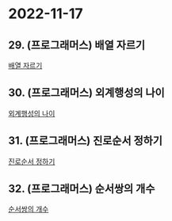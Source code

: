 # 2022-11-17

## 29. (프로그래머스) 배열 자르기

[배열 자르기](https://school.programmers.co.kr/learn/courses/30/lessons/120833)

## 30. (프로그래머스) 외계행성의 나이

[외계행성의 나이](https://school.programmers.co.kr/learn/courses/30/lessons/120834)

## 31. (프로그래머스) 진로순서 정하기

[진로순서 정하기](https://school.programmers.co.kr/learn/courses/30/lessons/120835)

## 32. (프로그래머스) 순서쌍의 개수

[순서쌍의 개수](https://school.programmers.co.kr/learn/courses/30/lessons/120836)
